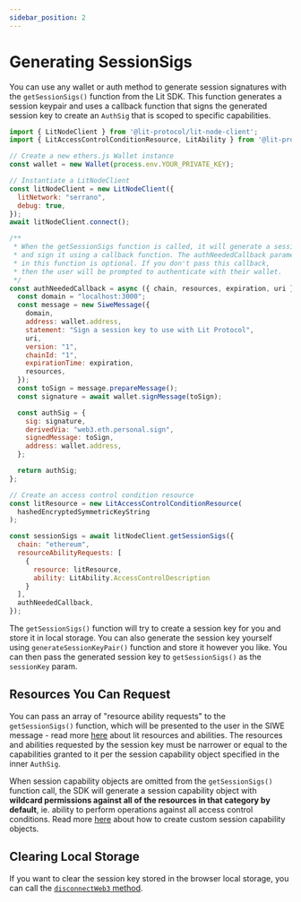 ```yaml
---
sidebar_position: 2
---
```


# Generating SessionSigs

You can use any wallet or auth method to generate session signatures with the `getSessionSigs()` function from the Lit SDK. This function generates a session keypair and uses a callback function that signs the generated session key to create an `AuthSig` that is scoped to specific capabilities.

```javascript
import { LitNodeClient } from '@lit-protocol/lit-node-client';
import { LitAccessControlConditionResource, LitAbility } from '@lit-protocol/auth-helpers';

// Create a new ethers.js Wallet instance
const wallet = new Wallet(process.env.YOUR_PRIVATE_KEY);

// Instantiate a LitNodeClient
const litNodeClient = new LitNodeClient({
  litNetwork: "serrano",
  debug: true,
});
await litNodeClient.connect();

/**
 * When the getSessionSigs function is called, it will generate a session key
 * and sign it using a callback function. The authNeededCallback parameter
 * in this function is optional. If you don't pass this callback,
 * then the user will be prompted to authenticate with their wallet.
 */
const authNeededCallback = async ({ chain, resources, expiration, uri }) => {
  const domain = "localhost:3000";
  const message = new SiweMessage({
    domain,
    address: wallet.address,
    statement: "Sign a session key to use with Lit Protocol",
    uri,
    version: "1",
    chainId: "1",
    expirationTime: expiration,
    resources,
  });
  const toSign = message.prepareMessage();
  const signature = await wallet.signMessage(toSign);

  const authSig = {
    sig: signature,
    derivedVia: "web3.eth.personal.sign",
    signedMessage: toSign,
    address: wallet.address,
  };

  return authSig;
};

// Create an access control condition resource
const litResource = new LitAccessControlConditionResource(
  hashedEncryptedSymmetricKeyString
);

const sessionSigs = await litNodeClient.getSessionSigs({
  chain: "ethereum",
  resourceAbilityRequests: [
    {
      resource: litResource,
      ability: LitAbility.AccessControlDescription
    }
  ],
  authNeededCallback,
});
```

The `getSessionSigs()` function will try to create a session key for you and store it in local storage. You can also generate the session key yourself using `generateSessionKeyPair()` function and store it however you like. You can then pass the generated session key to `getSessionSigs()` as the `sessionKey` param.

## Resources You Can Request

You can pass an array of "resource ability requests" to the `getSessionSigs()` function, which will be presented to the user in the SIWE message - read more [here](/SDK/Explanation/authentication/sessionSigs/resources-and-abilities) about lit resources and abilities. The resources and abilities requested by the session key must be narrower or equal to the capabilities granted to it per the session capability object specified in the inner `AuthSig`. 

When session capability objects are omitted from the `getSessionSigs()` function call, the SDK will generate a session capability object with **wildcard permissions against all of the resources in that category by default**, ie. ability to perform operations against all access control conditions. Read more [here](/SDK/Explanation/authentication/sessionSigs/capability-objects) about how to create custom session capability objects.

## Clearing Local Storage

If you want to clear the session key stored in the browser local storage, you can call the [`disconnectWeb3` method](https://js-sdk.litprotocol.com/functions/auth_browser_src.ethConnect.disconnectWeb3.html).